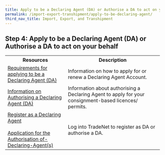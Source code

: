 ```yaml
---
title: Apply to be a Declaring Agent (DA) or Authorise a DA to act on your behalf
permalink: /import-export-transhipment/apply-to-be-declaring-agent/
third_nav_title: Import, Export, and Transhipment
---
```


## Step 4: Apply to be a Declaring Agent (DA) or Authorise a DA to act on your behalf

<table>
    <tr>
    <th style='width: 39%;'><b>Resources</b></th>
    <th style='width: auto;'><b>Description</b></th>
    </tr>
     <tr>
    <td><a href='https://www.customs.gov.sg/businesses/new-traders-and-registration-services/registration-services/apply-update-renew-terminate-declaring-agent-account-and-declarant/declaring-agent-account/' target='_blank'>Requirements for applying to be a Declaring Agent (DA)</a></td>
    <td>Information on how to apply for or renew a Declaring Agent Account.
    </td>
    </tr>
    <tr>
    <td><a href='https://www.customs.gov.sg/businesses/new-traders-and-registration-services/registration-services/authorise-a-declaring-agent/' target='_blank'>Information on Authorising a Declaring Agent (DA)</a></td>
    <td>Information about authorising a Declaring Agent to apply for your consignment-based licences/ permits.
    </td>
    </tr>
    <tr>
    <td><a href='https://www.tradenet.gov.sg/TN41EFORM/tds/sp/splogin.do?action=init_acct' target='_blank'>Register as a Declaring Agent</a><br><br>
    <a href='https://www.tradenet.gov.sg/TN41EFORM/tdsui/authdeclaringagent/addanddelete.do?doAction=INITIALIZE&APPLICATION_ID=TXWP' target='_blank'>Application for the Authorisation of-Declaring-Agent(s)</a>
    </td>
    <td>Log into TradeNet to register as DA or authorise a DA.
    </td>
    </tr>
</table>

<script src="/jquery/jquery.min.js"></script>
<script src="/jquery/bp-menu-new-tab.js"></script>
